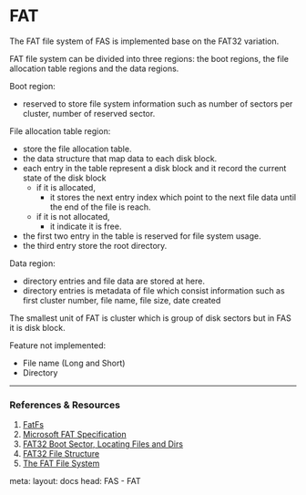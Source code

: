 # FAT
The FAT file system of FAS is implemented base on the FAT32 variation.

FAT file system can be divided into three regions: the boot regions, the file allocation table regions and the data regions.

Boot region:
- reserved to store file system information such as number of sectors per cluster, number of reserved sector.


File allocation table region:
- store the file allocation table.
- the data structure that map data to each disk block.
- each entry in the table represent a disk block and it record the current state of the disk block  
  - if it is allocated,
    - it stores the next entry index which point to the next file data until the end of the file is reach.
  - if it is not allocated,
    - it indicate it is free.
- the first two entry in the table is reserved for file system usage.
- the third entry store the root directory.

Data region:
- directory entries and file data are stored at here.
- directory entries is metadata of file which consist information such as first cluster number, file name, file size, date created

The smallest unit of FAT is cluster which is group of disk sectors but in FAS it is disk block.


Feature not implemented:
  - File name (Long and Short)
  - Directory

---
### References & Resources
1. <a href="http://elm-chan.org/fsw/ff/00index_e.html" target="_blank" rel="noopener">FatFs</a>
2. <a href="https://download.microsoft.com/download/1/6/1/161ba512-40e2-4cc9-843a-923143f3456c/fatgen103.doc" target="_blank" rel="noopener">Microsoft FAT Specification</a>
3. <a href="https://www.cs.fsu.edu/~cop4610t/lectures/project3/Week11/Slides_week11.pdf" target="_blank" rel="noopener">FAT32 Boot Sector,
Locating Files and Dirs</a>
3. <a href="https://cscie92.dce.harvard.edu/spring2021/slides/FAT32%20File%20Structure.pdf" target="_blank" rel="noopener">FAT32 File Structure</a>
4. <a href="http://www.c-jump.com/CIS24/Slides/FAT/lecture.html" target="_blank" rel="noopener">The FAT File System
</a>



<route lang="yaml">
meta:
  layout: docs
  head: FAS - FAT
</route>